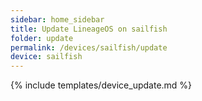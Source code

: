 ```yaml
---
sidebar: home_sidebar
title: Update LineageOS on sailfish
folder: update
permalink: /devices/sailfish/update
device: sailfish
---
```

{% include templates/device_update.md %}
